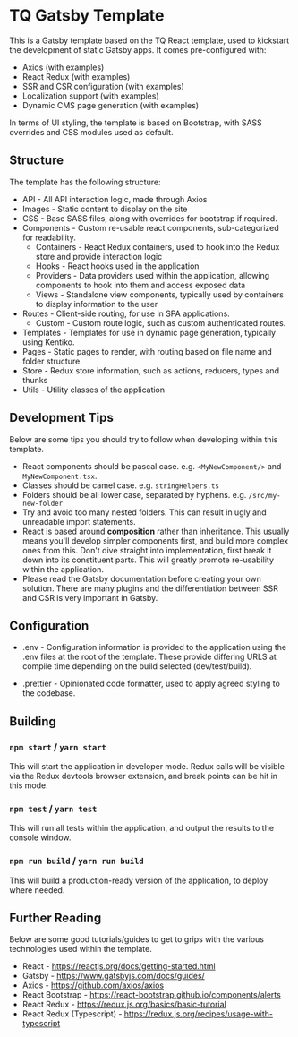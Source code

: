 # TQ Gatsby Template

This is a Gatsby template based on the TQ React template, used to kickstart the development of static Gatsby apps. It comes pre-configured with:

- Axios (with examples)
- React Redux (with examples)
- SSR and CSR configuration (with examples)
- Localization support (with examples)
- Dynamic CMS page generation (with examples)

In terms of UI styling, the template is based on Bootstrap, with SASS overrides and CSS modules used as default.

## Structure

The template has the following structure:

- API - All API interaction logic, made through Axios
- Images - Static content to display on the site
- CSS - Base SASS files, along with overrides for bootstrap if required.
- Components - Custom re-usable react components, sub-categorized for readability.
  - Containers - React Redux containers, used to hook into the Redux store and provide interaction logic
  - Hooks - React hooks used in the application
  - Providers - Data providers used within the application, allowing components to hook into them and access exposed data
  - Views - Standalone view components, typically used by containers to display information to the user
- Routes - Client-side routing, for use in SPA applications.
  - Custom - Custom route logic, such as custom authenticated routes.
- Templates - Templates for use in dynamic page generation, typically using Kentiko.
- Pages - Static pages to render, with routing based on file name and folder structure.
- Store - Redux store information, such as actions, reducers, types and thunks
- Utils - Utility classes of the application

## Development Tips

Below are some tips you should try to follow when developing within this template.

- React components should be pascal case. e.g. `<MyNewComponent/>` and `MyNewComponent.tsx`.
- Classes should be camel case. e.g. `stringHelpers.ts`
- Folders should be all lower case, separated by hyphens. e.g. `/src/my-new-folder`
- Try and avoid too many nested folders. This can result in ugly and unreadable import statements.
- React is based around **composition** rather than inheritance. This usually means you'll develop simpler components first, and build more complex ones from this. Don't dive straight into implementation, first break it down into its constituent parts. This will greatly promote re-usability within the application.
- Please read the Gatsby documentation before creating your own solution. There are many plugins and the differentiation between SSR and CSR is very important in Gatsby.

## Configuration

- .env - Configuration information is provided to the application using the .env files at the root of the template. These provide differing URLS at compile time depending on the build selected (dev/test/build).

- .prettier - Opinionated code formatter, used to apply agreed styling to the codebase.

## Building

### `npm start` / `yarn start`

This will start the application in developer mode. Redux calls will be visible via the Redux devtools browser extension, and break points can be hit in this mode.

### `npm test` / `yarn test`

This will run all tests within the application, and output the results to the console window.

### `npm run build` / `yarn run build`

This will build a production-ready version of the application, to deploy where needed.

## Further Reading

Below are some good tutorials/guides to get to grips with the various technologies used within the template.

- React - https://reactjs.org/docs/getting-started.html
- Gatsby - https://www.gatsbyjs.com/docs/guides/
- Axios - https://github.com/axios/axios
- React Bootstrap - https://react-bootstrap.github.io/components/alerts
- React Redux - https://redux.js.org/basics/basic-tutorial
- React Redux (Typescript) - https://redux.js.org/recipes/usage-with-typescript
